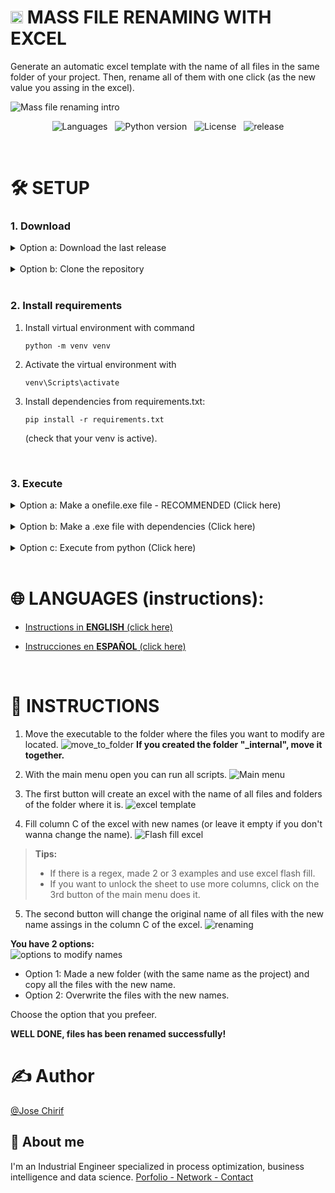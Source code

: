 <h1> <img src="https://raw.githubusercontent.com/JoseChirif/Mass-file-renaming-with-excel/refs/heads/main/assets/icon.png" width="20" height="20" loading="lazy"/>  MASS FILE RENAMING WITH EXCEL </h1>


Generate an automatic excel template with the name of all files in the same folder of your project. Then, rename all of them with one click (as the new value you assing in the excel).

![Mass file renaming intro](https://github.com/user-attachments/assets/a83851ec-b4ee-43c1-a433-60317cde5f2f)

  <!--- Badges /> --->
<p align="center">
  <img src="https://img.shields.io/github/languages/top/JOSECHIRIF/Mass-file-renaming" alt="Languages" loading="lazy"/>
  &nbsp;
  <img src="https://img.shields.io/badge/python-3.11.5-blue" alt="Python version" loading="lazy"/>
  &nbsp;
  <img src="https://img.shields.io/github/license/JoseChirif/Mass-file-renaming-with-excel" alt="License" loading="lazy"/>
  &nbsp;
  <img src="https://img.shields.io/github/release/JoseChirif/Mass-file-renaming-with-excel" alt="release" loading="lazy"/>
</p>

<br>


# 🛠️ SETUP

### 1. Download

<!-- Option a: Download the last release -->
<details>
  <summary>
    Option a: Download the last release
  </summary>
  <br>

  <ol>
    <li>Download the last release.rar
      <table>
        <tr>
        <td><img src="https://github.com/user-attachments/assets/b34da49e-b074-4c95-a122-f77645adba06" alt="go to release section" loading="lazy"/></td>
        <td><img src="https://github.com/user-attachments/assets/6f47e0fd-77bd-46be-b62e-c9e666084d09" alt="download the last rar file" loading="lazy"/></td>
        </tr>
      </table>
    </li>
    <li>Extract the .rar program
    </li>
  </ol>

</details>
<br>
<!-- Option a: Download the last release:END -->


<!-- Option b: Clone the repository -->
<details>
  <summary>
    Option b: Clone the repository
  </summary>
  <br>

  <ol>
    <li>Clone the repository with the command: <pre><code>git clone https://github.com/JoseChirif/Mass-file-renaming-with-excel.git </code></pre>
    </li>

  </ol>

</details>
<br>
<!-- Option b: Clone the repository:END -->





### 2. Install requirements

<ol>
 <li> Install virtual environment with command <pre><code>python -m venv venv</code></pre> </li>

<li> Activate the virtual environment with <pre><code>venv\Scripts\activate</code></pre> </li>

<li> Install dependencies from requirements.txt: <pre><code>pip install -r requirements.txt</code></pre>  (check that your venv is active). </li>

</ol>
<br>



### 3. Execute
  
<!-- Option a: Make a onefile.exe file - RECOMMENDED (Click here):START -->
<details>
  <summary>
    Option a: Make a onefile.exe file - RECOMMENDED (Click here)
  </summary>
  <br>

  <ol>
    <li>Run: <pre><code>build_exe.py</code></pre>
      or Run: <pre><code>pyinstaller --onefile --windowed --clean --noupx `
  --add-data "assets/*;assets" `
  --add-data "config/*;config" `
  --add-data "functions/*;functions" `
  --add-data "instructions/*;instructions" `
  --add-data "locales/*;locales" `
  --add-data "src/*;src" `
  --add-data "LICENSE.txt;." `
  --add-data "README.md;." `
  --add-data "instructions/styles/styles.css;instructions/styles" `
  --add-data "instructions/pictures/1 - Move to folder.png;instructions/pictures" `
  --add-data "instructions/pictures/2 - Main menu.png;instructions/pictures" `
  --add-data "instructions/pictures/3 - excel template.png;instructions/pictures" `
  --add-data "instructions/pictures/4 - Flash fill excel.gif;instructions/pictures" `
  --add-data "instructions/pictures/5 - renaming.png;instructions/pictures" `
  --add-data "instructions/pictures/6 - options to modify names.png;instructions/pictures" `
  --icon "assets/icon.ico" `
  --name "0 rename.exe" `
  "run.py"</code></pre>
    </li><br>

  <li>Then a "dist" folder will be created in the project's directory, containing a "0 rename.exe" folder. Inside it, you will find the .exe file and the "_internal" folder.
    <img src="https://github.com/user-attachments/assets/5ed0fc2a-7e48-49bd-a0b9-f7b8a4ea2181" alt="dist folder with dependecies" loading="lazy">
  </li>

  </ol>

</details>
<br>
<!-- Option a: Make a onefile.exe file - RECOMMENDED (Click here):END -->



<!-- Option b: Make a .exe file with dependencies (Click here):START -->
<details>
  <summary>
    Option b: Make a .exe file with dependencies (Click here)
  </summary>
  <br>

  <ol>
    <li>Run: <pre><code>pyinstaller --windowed --clean --noupx `
  --add-data "assets/*;assets" `
  --add-data "config/*;config" `
  --add-data "functions/*;functions" `
  --add-data "instructions/*;instructions" `
  --add-data "locales/*;locales" `
  --add-data "src/*;src" `
  --add-data "LICENSE.txt;." `
  --add-data "README.md;." `
  --add-data "instructions/styles/styles.css;instructions/styles" `
  --add-data "instructions/pictures/1 - Move to folder.png;instructions/pictures" `
  --add-data "instructions/pictures/2 - Main menu.png;instructions/pictures" `
  --add-data "instructions/pictures/3 - excel template.png;instructions/pictures" `
  --add-data "instructions/pictures/4 - Flash fill excel.gif;instructions/pictures" `
  --add-data "instructions/pictures/5 - renaming.png;instructions/pictures" `
  --add-data "instructions/pictures/6 - options to modify names.png;instructions/pictures" `
  --icon "assets/icon.ico" `
  --name "0 rename.exe" `
  "run.py"</code></pre>
    </li><br>

  <li>Then the folder "dist" will be created in the project's folder. Inside is the .exe file with the folder "_internal".
    <img src="https://github.com/user-attachments/assets/1bf41ab5-db6b-4581-afc0-1b2921df1242" alt="dist folder" loading="lazy">
  </li>
  <li>Move and keep .exe file with the folder "_internal" together all the time. <strong>The .exe file won't work if the "_internal" folder is not in the same directory.</strong></li>

  </ol>

</details>
<br>
<!-- Option b: Make a .exe file with dependencies (Click here):END -->




<!-- Option c: Execute from python (Click here):START -->
<details>
  <summary>
    Option c: Execute from python (Click here)
  </summary>
  <br>

  <ol>
    <li>Execute run.py to enter the main menu: 
      <pre><code>python run.py</code></pre>
    </li><br>
    <li><p><strong>Scripts will modify the name of files in project's parent directory instead of where the executable is.</strong></p></li>
    <img src="https://github.com/user-attachments/assets/5550e35f-2d79-4afd-bb6a-b61d27045e82" alt="father's directory" loading="lazy">

  </ol>
  

    
</details>
<br>
<!-- Option c: Execute from python (Click here):END -->    



# 🌐 LANGUAGES (instructions):
- [Instructions in **ENGLISH** (click here)](#-instructions)

- [Instrucciones en **ESPAÑOL** (click here)](https://github.com/JoseChirif/Mass-file-renaming/blob/main/instructions/Instructions%20-%20es.md)

<br>

# 📑 INSTRUCTIONS
  1. Move the executable to the folder where the files you want to modify are located.
    ![move_to_folder](https://github.com/user-attachments/assets/a186ba66-b2f7-452f-8797-4f054907d76f)
    **If you created the folder "_internal", move it together.**

  2. With the main menu open you can run all scripts.
    ![Main menu](https://github.com/user-attachments/assets/74ce9fb0-3c13-4362-8180-7c721d530cb4)

  3. The first button will create an excel with the name of all files and folders of the folder where it is.
    ![excel template](https://github.com/user-attachments/assets/c43eb533-498d-46a5-87d3-1ab98e0f8348)

  4. Fill column C of the excel with new names (or leave it empty if you don't wanna change the name).
    ![Flash fill excel](https://github.com/user-attachments/assets/ec5e8c1a-dc87-49f7-bff6-abe98b32a57c)
  >    **Tips:** 
  >    - If there is a regex, made 2 or 3 examples and use excel flash fill.
  >    - If you want to unlock the sheet to use more columns, click on the 3rd button of the main menu does it.

  5. The second button will change the original name of all files with the new name assings in the column C of the excel.
    ![renaming](https://github.com/user-attachments/assets/e8aa9663-363b-4297-aa6f-55cae6d83c77)


  **You have 2 options:** <br>
    ![options to modify names](https://github.com/user-attachments/assets/8d4136fe-5dc2-43c5-875a-fc729e16124d) 
  - Option 1: Made a new folder (with the same name as the project) and copy all the files with the new name.
  - Option 2: Overwrite the files with the new names.

  Choose the option that you prefeer.


**WELL DONE, files has been renamed successfully!**



# ✍️ Author
[@Jose Chirif](https://github.com/JoseChirif)

## 🚀 About me
I'm an Industrial Engineer specialized in process optimization, business intelligence and data science.
[Porfolio - Network - Contact](https://linktr.ee/jchirif)







